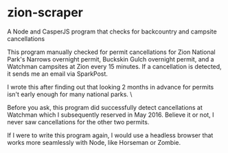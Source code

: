 # zion-scraper
A Node and CasperJS program that checks for backcountry and campsite cancellations

This program manually checked for permit cancellations for Zion National Park's Narrows overnight permit, Buckskin Gulch overnight permit, and a Watchman campsites at Zion every 15 minutes. If a cancellation is detected, it sends me an email via SparkPost.

I wrote this after finding out that looking 2 months in advance for permits isn't early enough for many national parks. \

Before you ask, this program did successfully detect cancellations at Watchman which I subsequently reserved in May 2016. Believe it or not, I never saw cancellations for the other two permits. 

If I were to write this program again, I would use a headless browser that works more seamlessly with Node, like Horseman or Zombie.
